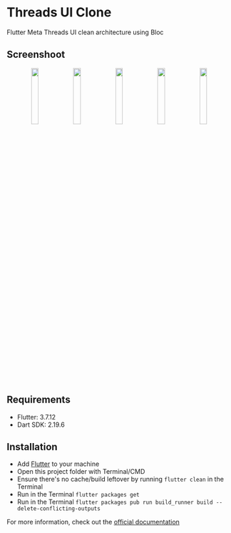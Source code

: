 # Threads UI Clone
Flutter Meta Threads UI clean architecture using Bloc

## Screenshoot
<p align="center" width="100%">
  <img width="18%" src="https://github.com/agisrh/flutter-threads-ui/blob/master/screenshoots/ss-1.png?raw=true" width="250"/>
  <img width="18%" src="https://github.com/agisrh/flutter-threads-ui/blob/master/screenshoots/ss-2.png?raw=true" width="250"/>
  <img width="18%" src="https://github.com/agisrh/flutter-threads-ui/blob/master/screenshoots/ss-3.png?raw=true" width="250"/>
  <img width="18%" src="https://github.com/agisrh/flutter-threads-ui/blob/master/screenshoots/ss-4.png?raw=true" width="250"/>
  <img width="18%" src="https://github.com/agisrh/flutter-threads-ui/blob/master/screenshoots/ss-5.png?raw=true" width="250"/>
</p>

## Requirements
- Flutter: 3.7.12
- Dart SDK: 2.19.6

## Installation
- Add [Flutter](https://flutter.dev/docs/get-started/install 'Flutter') to your machine
- Open this project folder with Terminal/CMD
- Ensure there's no cache/build leftover by running `flutter clean` in the Terminal
- Run in the Terminal `flutter packages get`
- Run in the Terminal `flutter packages pub run build_runner build --delete-conflicting-outputs`

For more information, check out the [official documentation](https://flutter.dev/docs 'documentation')

